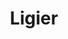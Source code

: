 ---
title: "Ligier"
url: /ciudad-autonoma-de-buenos-aires/ligier-teniente-general-juan-domingo-peron/
shop: alcohol
---